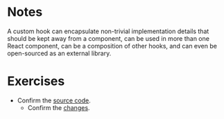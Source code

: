 # Notes

A custom hook can encapsulate non-trivial implementation details that should be kept away from a component, can be used in more than one React component, can be a composition of other hooks, and can even be open-sourced as an external library.

# Exercises

- Confirm the [source code](https://codesandbox.io/s/github/the-road-to-learn-react/hacker-stories/tree/2021/React-Fragments).
  - Confirm the [changes](https://github.com/the-road-to-learn-react/hacker-stories/compare/2021/React-Custom-Hooks...2021/React-Fragments).
